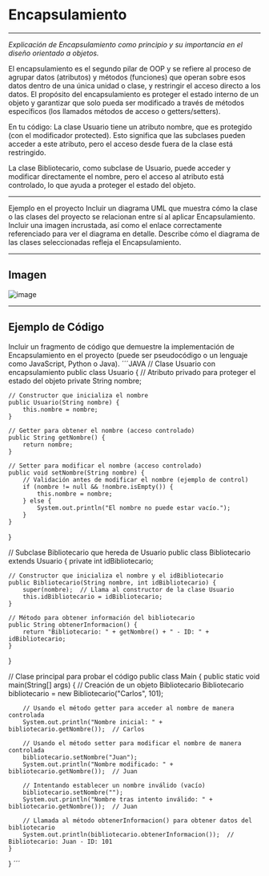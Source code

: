 # Encapsulamiento   
____________________________________________________________________________________________
_Explicación de Encapsulamiento como principio y su importancia en el diseño orientado a objetos._ 

El encapsulamiento es el segundo pilar de OOP y se refiere al proceso de agrupar datos (atributos) y métodos (funciones) que operan sobre esos datos dentro de una única unidad o clase, y restringir el acceso directo a los datos. El propósito del encapsulamiento es proteger el estado interno de un objeto y garantizar que solo pueda ser modificado a través de métodos específicos (los llamados métodos de acceso o getters/setters).

En tu código:
La clase Usuario tiene un atributo nombre, que es protegido (con el modificador protected). Esto significa que las subclases pueden acceder a este atributo, pero el acceso desde fuera de la clase está restringido.

La clase Bibliotecario, como subclase de Usuario, puede acceder y modificar directamente el nombre, pero el acceso al atributo está controlado, lo que ayuda a proteger el estado del objeto.
____________________________________________________________________________________________
Ejemplo en el proyecto 
Incluir un diagrama UML que muestra cómo la clase o las clases del proyecto se relacionan entre sí al aplicar Encapsulamiento. Incluir una imagen incrustada, así como el enlace correctamente referenciado para ver el diagrama en detalle. Describe cómo el diagrama de las clases seleccionadas refleja el Encapsulamiento.
____________________________________________________________________________________________
## Imagen
![image](https://github.com/user-attachments/assets/566fa402-1afd-4cc3-81d0-670f9bf9c334)
____________________________________________________________________________________________
## Ejemplo de Código 
Incluir un fragmento de código que demuestre la implementación de Encapsulamiento en el proyecto (puede ser pseudocódigo o un lenguaje como JavaScript, Python o Java).
´´´JAVA
// Clase Usuario con encapsulamiento
public class Usuario {
    // Atributo privado para proteger el estado del objeto
    private String nombre;

    // Constructor que inicializa el nombre
    public Usuario(String nombre) {
        this.nombre = nombre;
    }

    // Getter para obtener el nombre (acceso controlado)
    public String getNombre() {
        return nombre;
    }

    // Setter para modificar el nombre (acceso controlado)
    public void setNombre(String nombre) {
        // Validación antes de modificar el nombre (ejemplo de control)
        if (nombre != null && !nombre.isEmpty()) {
            this.nombre = nombre;
        } else {
            System.out.println("El nombre no puede estar vacío.");
        }
    }
}

// Subclase Bibliotecario que hereda de Usuario
public class Bibliotecario extends Usuario {
    private int idBibliotecario;

    // Constructor que inicializa el nombre y el idBibliotecario
    public Bibliotecario(String nombre, int idBibliotecario) {
        super(nombre);  // Llama al constructor de la clase Usuario
        this.idBibliotecario = idBibliotecario;
    }

    // Método para obtener información del bibliotecario
    public String obtenerInformacion() {
        return "Bibliotecario: " + getNombre() + " - ID: " + idBibliotecario;
    }
}

// Clase principal para probar el código
public class Main {
    public static void main(String[] args) {
        // Creación de un objeto Bibliotecario
        Bibliotecario bibliotecario = new Bibliotecario("Carlos", 101);

        // Usando el método getter para acceder al nombre de manera controlada
        System.out.println("Nombre inicial: " + bibliotecario.getNombre());  // Carlos

        // Usando el método setter para modificar el nombre de manera controlada
        bibliotecario.setNombre("Juan");
        System.out.println("Nombre modificado: " + bibliotecario.getNombre());  // Juan

        // Intentando establecer un nombre inválido (vacío)
        bibliotecario.setNombre("");
        System.out.println("Nombre tras intento inválido: " + bibliotecario.getNombre());  // Juan

        // Llamada al método obtenerInformacion() para obtener datos del bibliotecario
        System.out.println(bibliotecario.obtenerInformacion());  // Bibliotecario: Juan - ID: 101
    }
}
´´´
